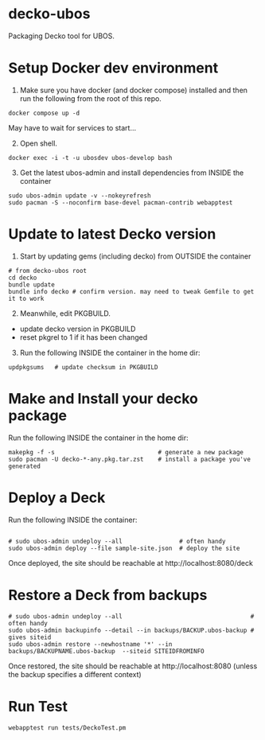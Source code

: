 # decko-ubos

Packaging Decko tool for UBOS.

# Setup Docker dev environment

1. Make sure you have docker (and docker compose) installed and then run the following from the root of this repo.

```
docker compose up -d
```

May have to wait for services to start...

2. Open shell.

```   
docker exec -i -t -u ubosdev ubos-develop bash
```

3. Get the latest ubos-admin and install dependencies from INSIDE the container
```
sudo ubos-admin update -v --nokeyrefresh
sudo pacman -S --noconfirm base-devel pacman-contrib webapptest
```

# Update to latest Decko version

1. Start by updating gems (including decko) from OUTSIDE the container

```
# from decko-ubos root
cd decko
bundle update
bundle info decko # confirm version. may need to tweak Gemfile to get it to work
```

2. Meanwhile, edit PKGBUILD.

- update decko version in PKGBUILD
- reset pkgrel to 1 if it has been changed

3. Run the following INSIDE the container in the home dir:

```
updpkgsums   # update checksum in PKGBUILD
```

# Make and Install your decko package

Run the following INSIDE the container in the home dir:

```
makepkg -f -s                             # generate a new package
sudo pacman -U decko-*-any.pkg.tar.zst    # install a package you've generated
```


# Deploy a Deck

Run the following INSIDE the container:

```

# sudo ubos-admin undeploy --all                # often handy
sudo ubos-admin deploy --file sample-site.json  # deploy the site
```

Once deployed, the site should be reachable at http://localhost:8080/deck


# Restore a Deck from backups

```
# sudo ubos-admin undeploy --all                                    # often handy
sudo ubos-admin backupinfo --detail --in backups/BACKUP.ubos-backup # gives siteid
sudo ubos-admin restore --newhostname '*' --in backups/BACKUPNAME.ubos-backup  --siteid SITEIDFROMINFO
```

Once restored, the site should be reachable at http://localhost:8080  (unless the 
backup specifies a different context)


# Run Test

```
webapptest run tests/DeckoTest.pm

```